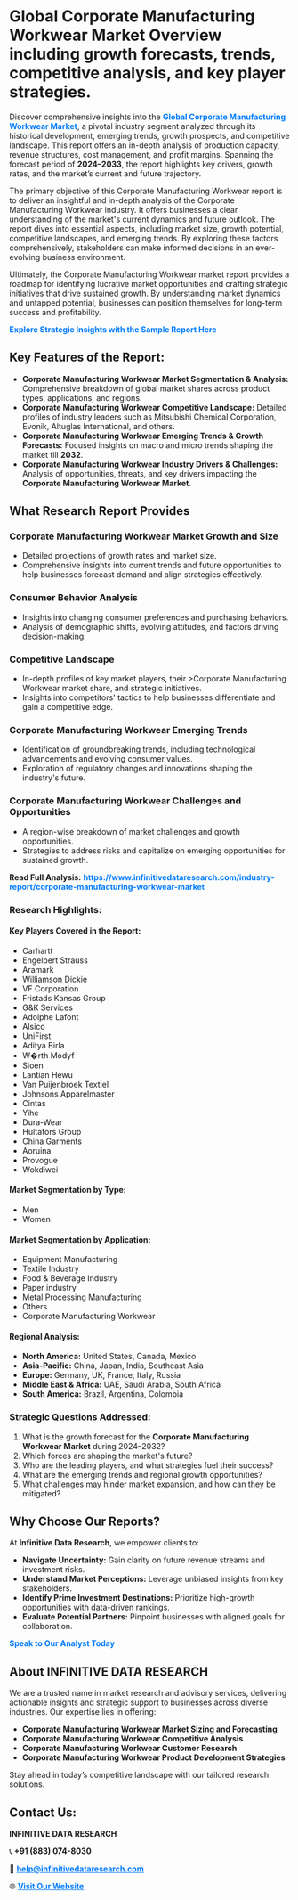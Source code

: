 <h1>Global Corporate Manufacturing Workwear Market Overview including growth forecasts, trends, competitive analysis, and key player strategies.</h1>
<p>
Discover comprehensive insights into the 
<a href="https://www.infinitivedataresearch.com/industry-report/corporate-manufacturing-workwear-market" rel="dofollow" style="color: #007BFF; text-decoration: none;"><strong>Global Corporate Manufacturing Workwear Market</strong></a>, a pivotal industry segment analyzed through its historical development, emerging trends, growth prospects, and competitive landscape. This report offers an in-depth analysis of production capacity, revenue structures, cost management, and profit margins. Spanning the forecast period of <strong>2024–2033</strong>, the report highlights key drivers, growth rates, and the market’s current and future trajectory.
</p>
<p>
The primary objective of this Corporate Manufacturing Workwear report is to deliver an insightful and in-depth analysis of the Corporate Manufacturing Workwear industry. It offers businesses a clear understanding of the market's current dynamics and future outlook. The report dives into essential aspects, including market size, growth potential, competitive landscapes, and emerging trends. By exploring these factors comprehensively, stakeholders can make informed decisions in an ever-evolving business environment.
</p>
<p>
Ultimately, the Corporate Manufacturing Workwear market report provides a roadmap for identifying lucrative market opportunities and crafting strategic initiatives that drive sustained growth. By understanding market dynamics and untapped potential, businesses can position themselves for long-term success and profitability.
</p>
<p>
<a href="https://www.infinitivedataresearch.com/request-sample/reportId=103890" style="color: #007BFF; text-decoration: none;"><strong>Explore Strategic Insights with the Sample Report Here</strong></a>
</p>

<h2>Key Features of the Report:</h2>
<ul>
<li><strong>Corporate Manufacturing Workwear Market Segmentation & Analysis:</strong> Comprehensive breakdown of global market shares across product types, applications, and regions.</li>
<li><strong>Corporate Manufacturing Workwear Competitive Landscape:</strong> Detailed profiles of industry leaders such as Mitsubishi Chemical Corporation, Evonik, Altuglas International, and others.</li>
<li><strong>Corporate Manufacturing Workwear Emerging Trends & Growth Forecasts:</strong> Focused insights on macro and micro trends shaping the market till <strong>2032</strong>.</li>
<li><strong>Corporate Manufacturing Workwear Industry Drivers & Challenges:</strong> Analysis of opportunities, threats, and key drivers impacting the <strong>Corporate Manufacturing Workwear Market</strong>.</li>
</ul>

<h2>What Research Report Provides</h2>
<h3>Corporate Manufacturing Workwear Market Growth and Size</h3>
<ul>
<li>Detailed projections of growth rates and market size.</li>
<li>Comprehensive insights into current trends and future opportunities to help businesses forecast demand and align strategies effectively.</li>
</ul>

<h3>Consumer Behavior Analysis</h3>
<ul>
<li>Insights into changing consumer preferences and purchasing behaviors.</li>
<li>Analysis of demographic shifts, evolving attitudes, and factors driving decision-making.</li>
</ul>

<h3>Competitive Landscape</h3>
<ul>
<li>In-depth profiles of key market players, their >Corporate Manufacturing Workwear market share, and strategic initiatives.</li>
<li>Insights into competitors' tactics to help businesses differentiate and gain a competitive edge.</li>
</ul>

<h3>Corporate Manufacturing Workwear Emerging Trends</h3>
<ul>
<li>Identification of groundbreaking trends, including technological advancements and evolving consumer values.</li>
<li>Exploration of regulatory changes and innovations shaping the industry's future.</li>
</ul>

<h3>Corporate Manufacturing Workwear Challenges and Opportunities</h3>
<ul>
<li>A region-wise breakdown of market challenges and growth opportunities.</li>
<li>Strategies to address risks and capitalize on emerging opportunities for sustained growth.</li>
</ul>
<p><strong>Read Full Analysis:</strong> <a href="https://www.infinitivedataresearch.com/industry-report/corporate-manufacturing-workwear-market" rel="dofollow" style="color: #007BFF; text-decoration: none;"><strong>https://www.infinitivedataresearch.com/industry-report/corporate-manufacturing-workwear-market</strong></a></p>
<h3>Research Highlights:</h3>
<h4>Key Players Covered in the Report:</h4>
<ul><li>Carhartt</li><li>Engelbert Strauss</li><li>Aramark</li><li>Williamson Dickie</li><li>VF Corporation</li><li>Fristads Kansas Group</li><li>G&amp;K Services</li><li>Adolphe Lafont</li><li>Alsico</li><li>UniFirst</li><li>Aditya Birla</li><li>W�rth Modyf</li><li>Sioen</li><li>Lantian Hewu</li><li>Van Puijenbroek Textiel</li><li>Johnsons Apparelmaster</li><li>Cintas</li><li>Yihe</li><li>Dura-Wear</li><li>Hultafors Group</li><li>China Garments</li><li>Aoruina</li><li>Provogue</li><li>Wokdiwei</li></ul>
<h4>Market Segmentation by Type:</h4>
<ul><li>Men</li><li>Women</li></ul>
<h4>Market Segmentation by Application:</h4>
<ul><li>Equipment Manufacturing</li><li>Textile Industry</li><li>Food &amp; Beverage Industry</li><li>Paper industry</li><li>Metal Processing Manufacturing</li><li>Others</li><li>Corporate Manufacturing Workwear</li></ul>

<h4>Regional Analysis:</h4>
<ul>
<li><strong>North America:</strong> United States, Canada, Mexico</li>
<li><strong>Asia-Pacific:</strong> China, Japan, India, Southeast Asia</li>
<li><strong>Europe:</strong> Germany, UK, France, Italy, Russia</li>
<li><strong>Middle East & Africa:</strong> UAE, Saudi Arabia, South Africa</li>
<li><strong>South America:</strong> Brazil, Argentina, Colombia</li>
</ul>

<h3>Strategic Questions Addressed:</h3>
<ol>
<li>What is the growth forecast for the <strong>Corporate Manufacturing Workwear Market</strong> during 2024–2032?</li>
<li>Which forces are shaping the market's future?</li>
<li>Who are the leading players, and what strategies fuel their success?</li>
<li>What are the emerging trends and regional growth opportunities?</li>
<li>What challenges may hinder market expansion, and how can they be mitigated?</li>
</ol>

<h2>Why Choose Our Reports?</h2>
<p>At <strong>Infinitive Data Research</strong>, we empower clients to:</p>
<ul>
<li><strong>Navigate Uncertainty:</strong> Gain clarity on future revenue streams and investment risks.</li>
<li><strong>Understand Market Perceptions:</strong> Leverage unbiased insights from key stakeholders.</li>
<li><strong>Identify Prime Investment Destinations:</strong> Prioritize high-growth opportunities with data-driven rankings.</li>
<li><strong>Evaluate Potential Partners:</strong> Pinpoint businesses with aligned goals for collaboration.</li>
</ul>
<p><a href="https://www.infinitivedataresearch.com/industry-report/corporate-manufacturing-workwear-market" rel="dofollow" style="color: #007BFF; text-decoration: none;"><strong>Speak to Our Analyst Today</strong></a></p>

<h2>About INFINITIVE DATA RESEARCH</h2>
<p>We are a trusted name in market research and advisory services, delivering actionable insights and strategic support to businesses across diverse industries. Our expertise lies in offering:</p>
<ul>
<li><strong>Corporate Manufacturing Workwear Market Sizing and Forecasting</strong></li>
<li><strong>Corporate Manufacturing Workwear Competitive Analysis</strong></li>
<li><strong>Corporate Manufacturing Workwear Customer Research</strong></li>
<li><strong>Corporate Manufacturing Workwear Product Development Strategies</strong></li>
</ul>
<p>Stay ahead in today’s competitive landscape with our tailored research solutions.</p>

<h2>Contact Us:</h2>
<p><strong>INFINITIVE DATA RESEARCH</strong></p>
<p>📞 <strong>+91 (883) 074-8030</strong></p>
<p>📧 <strong><a href="mailto:help@infinitivedataresearch.com" style="color: #007BFF;">help@infinitivedataresearch.com</a></strong></p>
<p>🌐 <strong><a href="https://www.infinitivedataresearch.com" rel="dofollow" style="color: #007BFF;">Visit Our Website</a></strong></p>